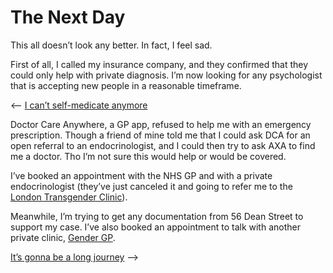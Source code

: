 # The Next Day
<time datetime="2020-03-25"/>

This all doesn’t look any better. In fact, I feel sad.

First of all, I called my insurance company, and they confirmed that they could
only help with private diagnosis. I’m now looking for any psychologist that is
accepting new people in a reasonable timeframe.

⟵  [I can’t self-medicate anymore][]

Doctor Care Anywhere, a GP app, refused to help me with an emergency
prescription. Though a friend of mine told me that I could ask DCA for an open
referral to an endocrinologist, and I could then try to ask AXA to find me a
doctor. Tho I’m not sure this would help or would be covered.

I’ve booked an appointment with the NHS GP and with a private endocrinologist
(they’ve just canceled it and going to refer me to the [London Transgender
Clinic][]).

Meanwhile, I’m trying to get any documentation from 56 Dean Street to support
my case. I’ve also booked an appointment to talk with another private clinic,
[Gender GP][].

[It’s gonna be a long journey][] ⟶

[I can’t self-medicate anymore]: <https://yottatsa.name/Activism/i-cant-self-medicate-anymore.html>
[It’s gonna be a long journey]: <https://yottatsa.name/Activism/its-gonna-be-a-long-journey.html>
[London Transgender Clinic]: <https://www.thelondontransgenderclinic.uk/>
[Gender GP]: <https://www.gendergp.com/>
